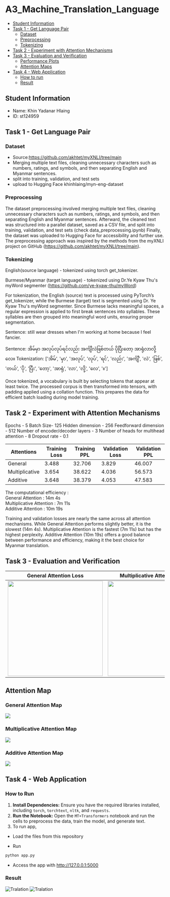 # A3_Machine_Translation_Language

- [Student Information](#student-information)
- [Task 1 - Get Language Pair](#task-1---get-language-pair)
   - [Dataset](#dataset)
   - [Preprocessing](#preprocessing)
   - [Tokenizing](#tokenizing)
- [Task 2 - Experiment with Attention Mechanisms](#task-2---experiment-with-attention-mechanisms)
- [Task 3 - Evaluation and Verification](#task-3---evaluation-and-verification)
   - [Performance Plots](#performance-plots)
   - [Attention Maps](#attention-maps)
- [Task 4 - Web Application](#task-4---web-application)
    - [How to run](#how-to-run)
    - [Result](#result)
 

## Student Information
 - Name: Khin Yadanar Hlaing
 - ID: st124959



## Task 1 - Get Language Pair

### Dataset
- Source:https://github.com/akhtet/myXNLI/tree/main
- Merging multiple text files, cleaning unnecessary characters such as numbers, ratings, and symbols, and then separating English and Myanmar sentences.
- split into training, validation, and test sets
- upload to Hugging Face khinhlaing/myn-eng-dataset

### Preprocessing

The dataset preprocessing involved merging multiple text files, cleaning unnecessary characters such as numbers, ratings, and symbols, and then separating English and Myanmar sentences. Afterward, the cleaned text was structured into a parallel dataset, saved as a CSV file, and split into training, validation, and test sets (check data_preprocessing.ipynb) Finally, the dataset was uploaded to Hugging Face for accessibility and further use. The preprocessing approach was inspired by the methods from the myXNLI project on GitHub (https://github.com/akhtet/myXNLI/tree/main).

### Tokenizing
English(source language) - tokenized using torch get_tokenizer.

Burmese/Myanmar (target language) - tokenized using Dr.Ye Kyaw Thu's myWord segmenter (https://github.com/ye-kyaw-thu/myWord)

For tokenization, the English (source) text is processed using PyTorch’s get_tokenizer, while the Burmese (target) text is segmented using Dr. Ye Kyaw Thu's myWord segmenter. Since Burmese lacks meaningful spaces, a regular expression is applied to first break sentences into syllables. These syllables are then grouped into meaningful word units, ensuring proper segmentation.


Sentence: still wear dresses when I'm working at home because I feel fancier.


Sentence:  အိမ်မှာ အလုပ်လုပ်ရင်လည်း အင်္ကျီလဲဖြစ်တယ် ပိုပြီးတော့ အာရုံလာလို့လေ။
Tokenization:  ['အိမ်', 'မှာ', 'အလုပ်', 'လုပ်', 'ရင်', 'လည်း', 'အင်္ကျီ', 'လဲ', 'ဖြစ်', 'တယ်', 'ပို', 'ပြီး', 'တော့', 'အာရုံ', 'လာ', 'လို့', 'လေ', '။']


Once tokenized, a vocabulary is built by selecting tokens that appear at least twice. The processed corpus is then transformed into tensors, with padding applied using a collation function. This prepares the data for efficient batch loading during model training.
## Task 2 - Experiment with Attention Mechanisms

Epochs - 5
Batch Size- 125
Hidden dimension - 256
Feedforward dimension - 512
Number of encoder/decoder layers - 3
Number of heads for multihead attention - 8
Dropout rate - 0.1


| Attentions       | Training Loss | Training PPL | Validation Loss | Validation PPL |
|------------------|---------------|--------------|-----------------|----------------|
| General       |        3.488         |       32.706       |      3.829         |        46.007         |
| Multiplicative|         3.654        |       38.622        |       4.036        |         56.573        |
| Additive      |        3.648           |      38.379        |       4.053         |          47.583      |


The computational efficiency :  
General Attention : 14m 4s  
Multiplicative Attention : 7m 11s  
Additive Attention : 10m 19s  

Training and validation losses are nearly the same across all attention mechanisms. While General Attention performs slightly better, it is the slowest (14m 4s). Multiplicative Attention is the fastest (7m 11s) but has the highest perplexity. Additive Attention (10m 19s) offers a good balance between performance and efficiency, making it the best choice for Myanmar translation.

## Task 3 - Evaluation and Verification

| General Attention Loss                                     | Multiplicative Attention Loss                                      | Additive Attention Loss                                       |
|----------------------------------------------|----------------------------------------------|----------------------------------------------|
| <img src="./images/general.png" width="300"/> | <img src="./images/Multi.png" width="300"/> | <img src="./images/Additive.png" width="300"/> |
 

## Attention Map
### General Attention Map   

<img src="./images/generalmap.png" > 

 ### Multiplicative Attention Map 

 <img src="./images/multimap.png"> 

 ### Additive Attention Map 

 <img src="./images/additivemap.png" > 



## Task 4 - Web Application

### How to Run
1. **Install Dependencies:** Ensure you have the required libraries installed, including `torch`, `torchtext`, `nltk`, and `requests`.
2. **Run the Notebook:** Open the `MT+Transformers` notebook and run the cells to preprocess the data, train the model, and generate text.
3. To run app, 

 - Load the files from this repository

 - Run

```sh
python app.py
```
 - Access the app with http://127.0.0.1:5000 

### Result
![Tralation ](images/happy.png)
![Tralation ](images/image.png)

